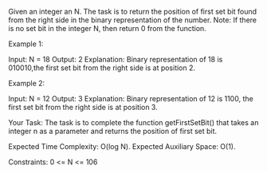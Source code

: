 Given an integer an N. The task is to return the position of first set bit found from the right side in the binary representation of the number.
Note: If there is no set bit in the integer N, then return 0 from the function.  

Example 1:

Input: N = 18
Output: 2
Explanation: Binary representation of 
18 is 010010,the first set bit from the 
right side is at position 2.

Example 2:

Input: N = 12 
Output: 3 
Explanation: Binary representation 
of  12 is 1100, the first set bit 
from the right side is at position 3.

Your Task:
The task is to complete the function getFirstSetBit() that takes an integer n as a parameter and returns the position of first set bit.

Expected Time Complexity: O(log N).
Expected Auxiliary Space: O(1).

Constraints:
0 <= N <= 106

